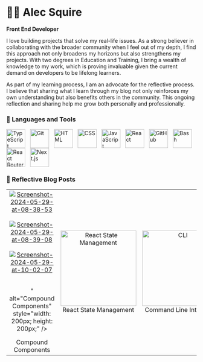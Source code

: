 # 🏄‍♂️ Alec Squire

**Front End Developer**

I love building projects that solve my real-life issues. As a strong believer in collaborating with the broader community when I feel out of my depth, I find this approach not only broadens my horizons but also strengthens my projects. With two degrees in Education and Training, I bring a wealth of knowledge to my work, which is proving invaluable given the current demand on developers to be lifelong learners.

As part of my learning process, I am an advocate for the reflective process. I believe that sharing what I learn through my blog not only reinforces my own understanding but also benefits others in the community. This ongoing reflection and sharing help me grow both personally and professionally.

### 🧰 Languages and Tools

<img align="left" alt="TypeScript" width="50px" style="padding-right:10px;" src="https://cdn.jsdelivr.net/gh/devicons/devicon/icons/typescript/typescript-plain.svg" />
<img align="left" alt="Git" width="50px" style="padding-right:10px;" src="https://cdn.jsdelivr.net/gh/devicons/devicon/icons/git/git-original.svg" />
<img align="left" alt="HTML" width="50px" style="padding-right:10px;" src="https://cdn.jsdelivr.net/gh/devicons/devicon/icons/html5/html5-plain.svg" />
<img align="left" alt="CSS" width="50px" style="padding-right:10px;" src="https://cdn.jsdelivr.net/gh/devicons/devicon/icons/css3/css3-plain.svg" />
<img align="left" alt="JavaScript" width="50px" style="padding-right:10px;" src="https://cdn.jsdelivr.net/gh/devicons/devicon/icons/javascript/javascript-plain.svg" />
<img align="left" alt="React" width="50px" style="padding-right:10px;" src="https://cdn.jsdelivr.net/gh/devicons/devicon/icons/react/react-original.svg" />
<img align="left" alt="GitHub" width="50px" style="padding-right:10px;" src="https://cdn.jsdelivr.net/gh/devicons/devicon/icons/github/github-original.svg" />
<img align="left" alt="Bash" width="50px" style="padding-right:10px;" src="https://cdn.jsdelivr.net/gh/devicons/devicon/icons/bash/bash-original.svg" />
<img align="left" alt="React Router" width="50px" style="padding-right:10px;" src="https://cdn.jsdelivr.net/gh/devicons/devicon@latest/icons/reactrouter/reactrouter-original-wordmark.svg" />
<img align="left" alt="Next.js" width="50px" style="padding-right:10px;" src="https://cdn.jsdelivr.net/gh/devicons/devicon@latest/icons/nextjs/nextjs-original.svg" />
<br clear="left" />

### 🧰 Reflective Blog Posts
<table style="width:100%">
  <tr>
    <td style="text-align: center;">
 <a href="https://postimg.cc/qt7szbrC" target="_blank"><img src="https://i.postimg.cc/qt7szbrC/Screenshot-2024-05-29-at-08-38-53.png" alt="Screenshot-2024-05-29-at-08-38-53"/></a><br/><br/> <a href="https://postimg.cc/DWYqsrfp" target="_blank"><img src="https://i.postimg.cc/DWYqsrfp/Screenshot-2024-05-29-at-08-39-08.png" alt="Screenshot-2024-05-29-at-08-39-08"/></a><br/><br/>
<a href="https://postimg.cc/YGCpWPqY" target="_blank"><img src="https://i.postimg.cc/YGCpWPqY/Screenshot-2024-05-29-at-10-02-07.png" alt="Screenshot-2024-05-29-at-10-02-07"/></a><br/><br/>

" alt="Compound Components" style="width: 200px; height: 200px;" />
        <div>Compound Components</div>
      </a>
    </td>
    <td style="text-align: center;">
      <a href="https://medium.com/@alecsquire/react-state-management-compound-components-vs-redux-and-context-api-066c16cd05ed" style="text-decoration: none; color: inherit;">
        <img src="https://i.ibb.co/9YjwQPz/react-state-management-thumbnail.jpg" alt="React State Management" style="width: 200px; height: 200px;" />
        <div>React State Management</div>
      </a>
    </td>
    <td style="text-align: center;">
      <a href="https://medium.com/@alecsquire/the-command-line-interface-cli-not-just-for-neo-entering-the-matrix-42cd5bc3ef16" style="text-decoration: none; color: inherit;">
        <img src="https://i.ibb.co/jbW65Wy/cli-thumbnail.jpg" alt="CLI" style="width: 200px; height: 200px;" />
        <div>Command Line Interface</div>
      </a>
    </td>
  </tr>
</table>
